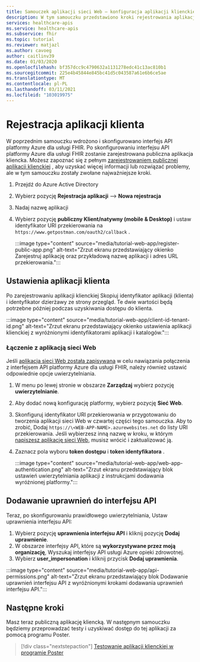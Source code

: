 ```yaml
---
title: Samouczek aplikacji sieci Web — konfiguracja aplikacji klienckiej
description: W tym samouczku przedstawiono kroki rejestrowania aplikacji publicznej na potrzeby przygotowania do wdrożenia aplikacji sieci Web
services: healthcare-apis
ms.service: healthcare-apis
ms.subservice: fhir
ms.topic: tutorial
ms.reviewer: matjazl
ms.author: cavoeg
author: caitlinv39
ms.date: 01/03/2020
ms.openlocfilehash: bf357dcc9c4790632a1131278edc41c13ac810b1
ms.sourcegitcommit: 225e4b45844e845bc41d5c043587a61e6b6ce5ae
ms.translationtype: MT
ms.contentlocale: pl-PL
ms.lasthandoff: 03/11/2021
ms.locfileid: "103019975"
---
```

# <a name="client-application-registration"></a>Rejestracja aplikacji klienta
W poprzednim samouczku wdrożono i skonfigurowano interfejs API platformy Azure dla usługi FHIR. Po skonfigurowaniu interfejsu API platformy Azure dla usługi FHIR zostanie zarejestrowana publiczna aplikacja kliencka. Możesz zapoznać się z pełnym [zarejestrowaniem publicznej aplikacji klienckiej](register-public-azure-ad-client-app.md) , aby uzyskać więcej informacji lub rozwiązać problemy, ale w tym samouczku zostały zwołane najważniejsze kroki.

1. Przejdź do Azure Active Directory
1. Wybierz pozycję **Rejestracja aplikacji**  -->  **Nowa rejestracja**
1. Nadaj nazwę aplikacji
1. Wybierz pozycję **publiczny Klient/natywny (mobile & Desktop)** i ustaw identyfikator URI przekierowania na `https://www.getpostman.com/oauth2/callback` .

   :::image type="content" source="media/tutorial-web-app/register-public-app.png" alt-text="Zrzut ekranu przedstawiający okienko Zarejestruj aplikację oraz przykładową nazwę aplikacji i adres URL przekierowania.":::

## <a name="client-application-settings"></a>Ustawienia aplikacji klienta

Po zarejestrowaniu aplikacji klienckiej Skopiuj identyfikator aplikacji (klienta) i identyfikator dzierżawy ze strony przegląd. Te dwie wartości będą potrzebne później podczas uzyskiwania dostępu do klienta.

:::image type="content" source="media/tutorial-web-app/client-id-tenant-id.png" alt-text="Zrzut ekranu przedstawiający okienko ustawienia aplikacji klienckiej z wyróżnionymi identyfikatorami aplikacji i katalogów.":::

### <a name="connect-with-web-app"></a>Łączenie z aplikacją sieci Web

Jeśli [aplikacja sieci Web została zapisywana](tutorial-web-app-write-web-app.md) w celu nawiązania połączenia z interfejsem API platformy Azure dla usługi FHIR, należy również ustawić odpowiednie opcje uwierzytelniania. 

1. W menu po lewej stronie w obszarze **Zarządzaj** wybierz pozycję **uwierzytelnianie**. 

1. Aby dodać nową konfigurację platformy, wybierz pozycję **Sieć Web**.

1. Skonfiguruj identyfikator URI przekierowania w przygotowaniu do tworzenia aplikacji sieci Web w czwartej części tego samouczka. Aby to zrobić, Dodaj `https://\<WEB-APP-NAME>.azurewebsites.net` do listy URI przekierowania. Jeśli wybierzesz inną nazwę w kroku, w którym [napiszesz aplikację sieci Web](tutorial-web-app-write-web-app.md), musisz wrócić i zaktualizować ją.

1. Zaznacz pola wyboru **token dostępu** i **token identyfikatora** .

   :::image type="content" source="media/tutorial-web-app/web-app-authentication.png" alt-text="Zrzut ekranu przedstawiający blok ustawień uwierzytelniania aplikacji z instrukcjami dodawania wyróżnionej platformy.":::

## <a name="add-api-permissions"></a>Dodawanie uprawnień do interfejsu API

Teraz, po skonfigurowaniu prawidłowego uwierzytelniania, Ustaw uprawnienia interfejsu API:

1. Wybierz pozycję **uprawnienia interfejsu API** i kliknij pozycję **Dodaj uprawnienie**.
1. W obszarze interfejsy API, które są **wykorzystywane przez moją organizację**, Wyszukaj interfejsy API usługi Azure opieki zdrowotnej.
1. Wybierz **user_impersonation** i kliknij przycisk **Dodaj uprawnienia**.

:::image type="content" source="media/tutorial-web-app/api-permissions.png" alt-text="Zrzut ekranu przedstawiający blok Dodawanie uprawnień interfejsu API z wyróżnionymi krokami dodawania uprawnień interfejsu API.":::

## <a name="next-steps"></a>Następne kroki
Masz teraz publiczną aplikację kliencką. W następnym samouczku będziemy przeprowadzać testy i uzyskiwać dostęp do tej aplikacji za pomocą programu Poster.

>[!div class="nextstepaction"]
>[Testowanie aplikacji klienckiej w programie Poster](tutorial-web-app-test-postman.md)
